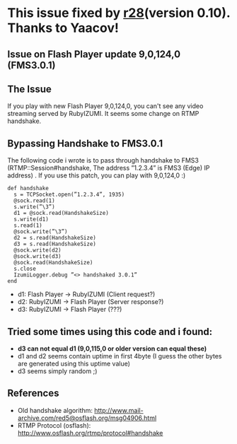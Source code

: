 # This issue fixed by [r28](https://code.google.com/p/rubyizumi/source/detail?r=28)(version 0.10). Thanks to Yaacov! #

## Issue on Flash Player update 9,0,124,0 (FMS3.0.1) ##

## The Issue ##

If you play with new Flash Player 9,0,124,0, you can't see any video streaming served by RubyIZUMI. It seems some change on RTMP handshake.

## Bypassing Handshake to FMS3.0.1 ##

The following code i wrote is to pass through handshake to FMS3 (RTMP::Session#handshake, The address ”1.2.3.4” is FMS3 (Edge) IP address) . If you use this patch, you can play with 9,0,124,0 :)

```
def handshake
  s = TCPSocket.open(”1.2.3.4”, 1935)
  @sock.read(1)
  s.write(”\3”)
  d1 = @sock.read(HandshakeSize)
  s.write(d1)
  s.read(1)
  @sock.write(”\3”)
  d2 = s.read(HandshakeSize)
  d3 = s.read(HandshakeSize)
  @sock.write(d2)
  @sock.write(d3)
  @sock.read(HandshakeSize)
  s.close
  IzumiLogger.debug ”<> handshaked 3.0.1”
end
```

  * d1: Flash Player -> RubyIZUMI (Client request?)
  * d2: RubyIZUMI -> Flash Player (Server response?)
  * d3: RubyIZUMI -> Flash Player (???)

## Tried some times using this code and i found: ##
  * **d3 can not equal d1 (9,0,115,0 or older version can equal these)**
  * d1 and d2 seems contain uptime in first 4byte (I guess the other bytes are generated using this uptime value)
  * d3 seems simply random ;)

## References ##
  * Old handshake algorithm: http://www.mail-archive.com/red5@osflash.org/msg04906.html
  * RTMP Protocol (osflash): http://www.osflash.org/rtmp/protocol#handshake
